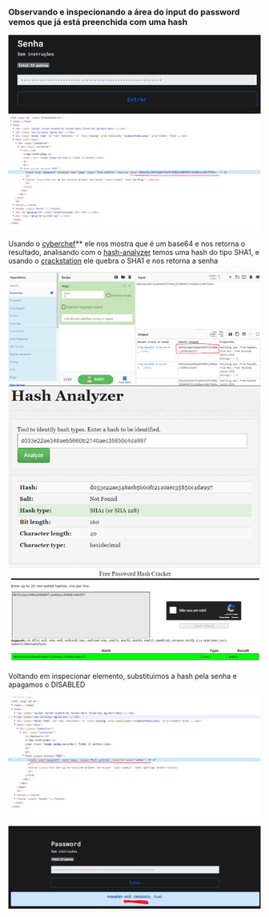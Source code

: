 
<h3>Observando e inspecionando a área do input do password vemos que já está preenchida com uma hash</h3>
  
![1](https://raw.githubusercontent.com/elias403/Write-up-s/main/images/HackerSec/1.PNG)
![2](https://github.com/elias403/Write-up-s/blob/main/images/HackerSec/2.PNG?raw=true)  


Usando o [cyberchef](https://gchq.github.io/CyberChef/)** ele nos mostra que é um base64 e nos retorna o resultado, analisando com o [hash-analyzer](https://www.tunnelsup.com/hash-analyzer/) temos uma hash do tipo SHA1, e usando o [crackstation](https://crackstation.net/) ele quebra o SHA1 e nos retorna a senha   
  

![3](https://github.com/elias403/Write-up-s/blob/main/images/HackerSec/3.PNG?raw=true)
![4](https://github.com/elias403/Write-up-s/blob/main/images/HackerSec/4.PNG?raw=true)
![5](https://github.com/elias403/Write-up-s/blob/main/images/HackerSec/5.PNG?raw=true)

Voltando em inspecionar elemento, substituimos a hash pela senha e apagamos o DISABLED  
  
![6](https://github.com/elias403/Write-up-s/blob/main/images/HackerSec/6.PNG?raw=true)  

![7](https://github.com/elias403/Write-up-s/blob/main/images/HackerSec/7.PNG?raw=true)
